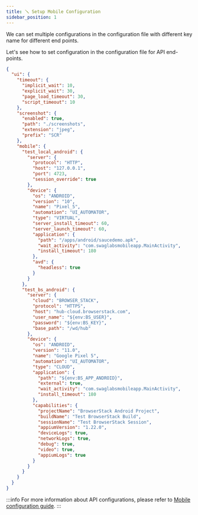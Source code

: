 ```yaml
---
title: 🪛 Setup Mobile Configuration
sidebar_position: 1
---
```


We can set multiple configurations in the configuration file with different key name for different end points.

Let's see how to set configuration in the configuration file for API end-points.

```json title="src/test/resources/boyka-config.json"
{
  "ui": {
    "timeout": {
      "implicit_wait": 10,
      "explicit_wait": 30,
      "page_load_timeout": 30,
      "script_timeout": 10
    },
    "screenshot": {
      "enabled": true,
      "path": "./screenshots",
      "extension": "jpeg",
      "prefix": "SCR"
    },
    "mobile": {
      "test_local_android": {
        "server": {
          "protocol": "HTTP",
          "host": "127.0.0.1",
          "port": 4723,
          "session_override": true
        },
        "device": {
          "os": "ANDROID",
          "version": "10",
          "name": "Pixel_5",
          "automation": "UI_AUTOMATOR",
          "type": "VIRTUAL",
          "server_install_timeout": 60,
          "server_launch_timeout": 60,
          "application": {
            "path": "/apps/android/saucedemo.apk",
            "wait_activity": "com.swaglabsmobileapp.MainActivity",
            "install_timeout": 180
          },
          "avd": {
            "headless": true
          }
        }
      },
      "test_bs_android": {
        "server": {
          "cloud": "BROWSER_STACK",
          "protocol": "HTTPS",
          "host": "hub-cloud.browserstack.com",
          "user_name": "${env:BS_USER}",
          "password": "${env:BS_KEY}",
          "base_path": "/wd/hub"
        },
        "device": {
          "os": "ANDROID",
          "version": "11.0",
          "name": "Google Pixel 5",
          "automation": "UI_AUTOMATOR",
          "type": "CLOUD",
          "application": {
            "path": "${env:BS_APP_ANDROID}",
            "external": true,
            "wait_activity": "com.swaglabsmobileapp.MainActivity",
            "install_timeout": 180
          },
          "capabilities": {
            "projectName": "BrowserStack Android Project",
            "buildName": "Test BrowserStack Build",
            "sessionName": "Test BrowserStack Session",
            "appiumVersion": "1.22.0",
            "deviceLogs": true,
            "networkLogs": true,
            "debug": true,
            "video": true,
            "appiumLogs": true
          }
        }
      }
    }
  }
}
```

:::info
For more information about API configurations, please refer to [Mobile configuration guide][mobile-config].
:::

[mobile-config]: /docs/guides/configuration#mobile-config
